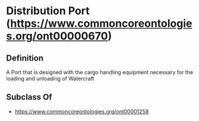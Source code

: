 # Distribution Port (https://www.commoncoreontologies.org/ont00000670)

## Definition
A Port that is designed with the cargo handling equipment necessary for the loading and unloading of Watercraft

## Subclass Of
- https://www.commoncoreontologies.org/ont00001258

